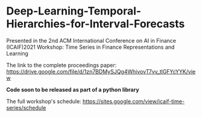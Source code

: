 # Deep-Learning-Temporal-Hierarchies-for-Interval-Forecasts


Presented in the 2nd ACM International Conference on AI in Finance (ICAIF)2021 Workshop: Time Series in Finance Representations and Learning

The link to the complete proceedings paper: https://drive.google.com/file/d/1zn7BDMySJQg4WhivovT7vv_tlGFYcYYK/view

**Code soon to be released as part of a python library**

The full workshop's schedule: https://sites.google.com/view/icaif-time-series/schedule


